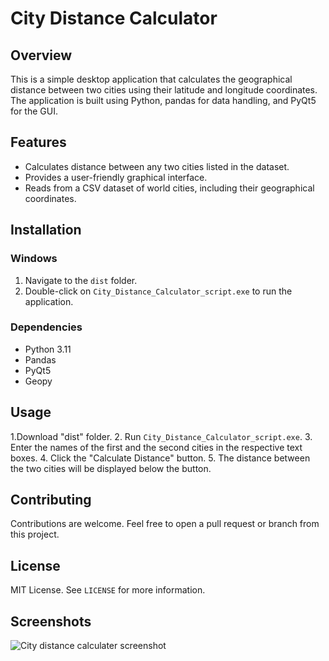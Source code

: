 # City Distance Calculator

## Overview
This is a simple desktop application that calculates the geographical distance between two cities using their latitude and longitude coordinates. The application is built using Python, pandas for data handling, and PyQt5 for the GUI.

## Features
- Calculates distance between any two cities listed in the dataset.
- Provides a user-friendly graphical interface.
- Reads from a CSV dataset of world cities, including their geographical coordinates.

## Installation

### Windows

1. Navigate to the `dist` folder.
2. Double-click on `City_Distance_Calculator_script.exe` to run the application.

### Dependencies
- Python 3.11
- Pandas
- PyQt5
- Geopy

## Usage

1.Download "dist" folder.
2. Run `City_Distance_Calculator_script.exe`.
3. Enter the names of the first and the second cities in the respective text boxes.
4. Click the "Calculate Distance" button.
5. The distance between the two cities will be displayed below the button.

## Contributing

Contributions are welcome. Feel free to open a pull request or branch from this project.

## License

MIT License. See `LICENSE` for more information.

## Screenshots
![City distance calculater screenshot](https://github.com/EmmettDemirhan/City_Distance/assets/100542582/6d28e380-2c9d-4b07-8d81-aa50d27f2bcd)

